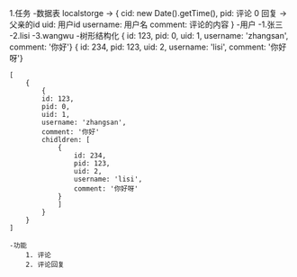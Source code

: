 1.任务
    -数据表
        localstorge ->
        {
            cid: new Date().getTime(),
            pid: 评论 0 回复 -> 父亲的id
            uid: 用户id
            username: 用户名
            comment: 评论的内容
        }
    -用户
        -1.张三
        -2.lisi
        -3.wangwu
    -树形结构化
    { id: 123, pid: 0, uid: 1, username: 'zhangsan', comment: '你好'}
    { id: 234, pid: 123, uid: 2, username: 'lisi', comment: '你好呀'}

    [
        {
            { 
            id: 123,
            pid: 0, 
            uid: 1, 
            username: 'zhangsan', 
            comment: '你好'
            chidldren: [
                { 
                    id: 234, 
                    pid: 123, 
                    uid: 2, 
                    username: 'lisi', 
                    comment: '你好呀'
                }
                ]
            }
        }
    ]

    -功能
        1. 评论
        2. 评论回复
